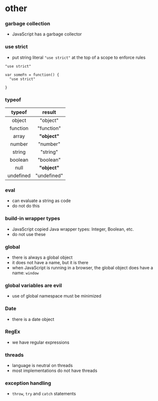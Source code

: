 # other

### garbage collection
* JavaScript has a garbage collector

### use strict
* put string literal `"use strict"` at the top of a scope to enforce rules

```
"use strict"

var someFn = function() {
  "use strict"
  
}
```

### typeof

| typeof |    result    |
|:--------------:|:------------:|
|     object     |   "object"   |
|    function    |  "function"  |
|      array     | **"object"** |
|     number     |   "number"   |
|     string     |   "string"   |
|     boolean    |   "boolean"  |
|      null      | **"object"** |
|    undefined   |  "undefined" |


### eval
* can evaluate a string as code
* do not do this

### build-in wrapper types
* JavaScript copied Java wrapper types: Integer, Boolean, etc.
* do not use these

### global
* there is always a global object
* it does not have a name, but it is there
* when JavaScript is running in a browser, the global object does have a name: `window`

### global variables are evil
* use of global namespace must be minimized

### Date
* there is a date object

### RegEx
* we have regular expressions

### threads
* language is neutral on threads
* most implementations do not have threads

### exception handling
* `throw`, `try` and `catch` statements
